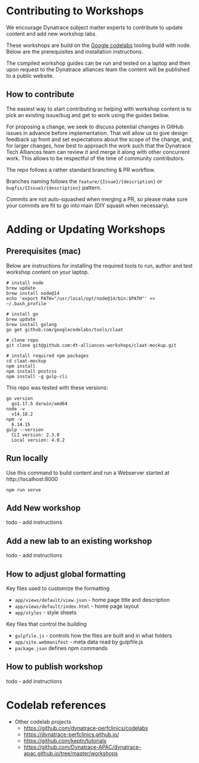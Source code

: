 # Contributing to Workshops

We encourage Dynatrace subject matter experts to contribute to update content and add new workshop labs. 

These workshops are build on the [Google codelabs](https://github.com/googlecodelabs/tools) tooling build with node.  Below are the prerequisites and installation instructions.

The compiled workshop guides can be run and tested on a laptop and then upon request to the Dynatrace alliances team the content will be published to a public website.

## How to contribute

The easiest way to start contributing or helping with workshop content is to pick an existing issue/bug and get to work using the guides below.

For proposing a change, we seek to discuss potential changes in GitHub issues in advance before implementation. That will allow us to give design feedback up front and set expectations about the scope of the change, and, for larger changes, how best to approach the work such that the Dynatrace Tech Alliances team can review it and merge it along with other concurrent work. This allows to be respectful of the time of community contributors.

The repo follows a rather standard branching & PR workflow.

Branches naming follows the `feature/{Issue}/{description}` or `bugfix/{Issue}/{description}` pattern.

Commits are not auto-squashed when merging a PR, so please make sure your commits are fit to go into main (DIY squash when necessary).

# Adding or Updating Workshops

## Prerequisites (mac)

Below are instructions for installing the required tools to run, author and test workshop content on your laptop.

```
# install node
brew update
brew install node@14
echo 'export PATH="/usr/local/opt/node@14/bin:$PATH"' >> ~/.bash_profile

# install go
brew update
brew install golang
go get github.com/googlecodelabs/tools/claat

# clone repo
git clone git@github.com:dt-alliances-workshops/claat-mockup.git

# install required npm packages
cd claat-mockup
npm install
npm install postcss
npm install -g gulp-cli
```

This repo was tested with these versions:

```
go version
  go1.17.5 darwin/amd64
node -v
  v14.18.2
npm -v
  6.14.15
gulp --version
  CLI version: 2.3.0
  Local version: 4.0.2
```

## Run locally

Use this command to build content and run a Webserver started at http://localhost:8000 

```
npm run serve
``` 

## Add New workshop

todo - add instructions

## Add a new lab to an existing workshop

todo - add instructions

## How to adjust global formatting

Key files used to customize the formatting

* `app/views/default/view.json` - home page title and description 
* `app/views/default/index.html` - home page layout
* `app/styles` - style sheets

Key files that control the building

* `gulpfile.js` - controls how the files are built and in what folders
* `app/site.webmanifest` - meta data read by gulpfile.js
* `package.json` defines npm commands 

## How to publish workshop

todo - add instructions

# Codelab references

* Other codelab projects
  * https://github.com/dynatrace-perfclinics/codelabs   
  * https://dynatrace-perfclinics.github.io/
  * https://github.com/keptn/tutorials
  * https://github.com/Dynatrace-APAC/dynatrace-apac.github.io/tree/master/workshops
